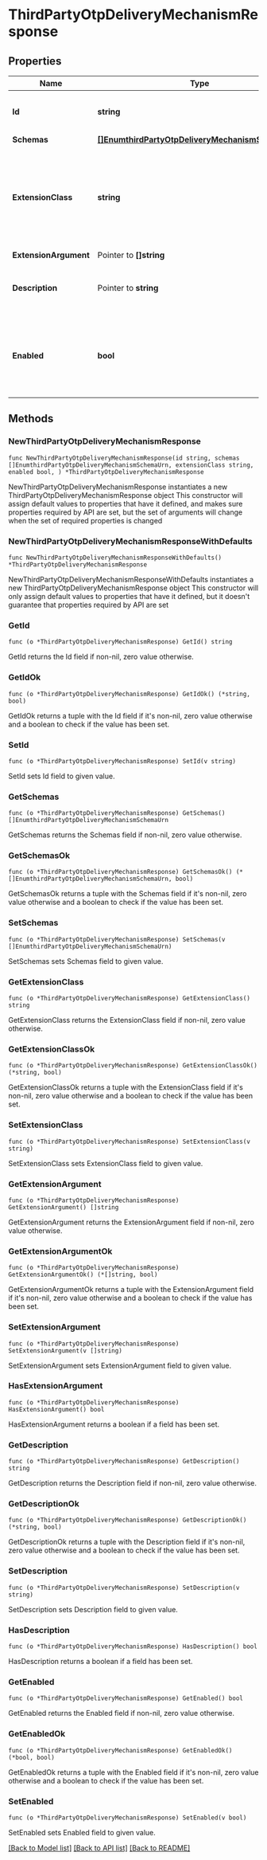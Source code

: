 # ThirdPartyOtpDeliveryMechanismResponse

## Properties

Name | Type | Description | Notes
------------ | ------------- | ------------- | -------------
**Id** | **string** | Name of the OTP Delivery Mechanism | 
**Schemas** | [**[]EnumthirdPartyOtpDeliveryMechanismSchemaUrn**](EnumthirdPartyOtpDeliveryMechanismSchemaUrn.md) |  | 
**ExtensionClass** | **string** | The fully-qualified name of the Java class providing the logic for the Third Party OTP Delivery Mechanism. | 
**ExtensionArgument** | Pointer to **[]string** |  | [optional] 
**Description** | Pointer to **string** | A description for this OTP Delivery Mechanism | [optional] 
**Enabled** | **bool** | Indicates whether this OTP Delivery Mechanism is enabled for use in the server. | 

## Methods

### NewThirdPartyOtpDeliveryMechanismResponse

`func NewThirdPartyOtpDeliveryMechanismResponse(id string, schemas []EnumthirdPartyOtpDeliveryMechanismSchemaUrn, extensionClass string, enabled bool, ) *ThirdPartyOtpDeliveryMechanismResponse`

NewThirdPartyOtpDeliveryMechanismResponse instantiates a new ThirdPartyOtpDeliveryMechanismResponse object
This constructor will assign default values to properties that have it defined,
and makes sure properties required by API are set, but the set of arguments
will change when the set of required properties is changed

### NewThirdPartyOtpDeliveryMechanismResponseWithDefaults

`func NewThirdPartyOtpDeliveryMechanismResponseWithDefaults() *ThirdPartyOtpDeliveryMechanismResponse`

NewThirdPartyOtpDeliveryMechanismResponseWithDefaults instantiates a new ThirdPartyOtpDeliveryMechanismResponse object
This constructor will only assign default values to properties that have it defined,
but it doesn't guarantee that properties required by API are set

### GetId

`func (o *ThirdPartyOtpDeliveryMechanismResponse) GetId() string`

GetId returns the Id field if non-nil, zero value otherwise.

### GetIdOk

`func (o *ThirdPartyOtpDeliveryMechanismResponse) GetIdOk() (*string, bool)`

GetIdOk returns a tuple with the Id field if it's non-nil, zero value otherwise
and a boolean to check if the value has been set.

### SetId

`func (o *ThirdPartyOtpDeliveryMechanismResponse) SetId(v string)`

SetId sets Id field to given value.


### GetSchemas

`func (o *ThirdPartyOtpDeliveryMechanismResponse) GetSchemas() []EnumthirdPartyOtpDeliveryMechanismSchemaUrn`

GetSchemas returns the Schemas field if non-nil, zero value otherwise.

### GetSchemasOk

`func (o *ThirdPartyOtpDeliveryMechanismResponse) GetSchemasOk() (*[]EnumthirdPartyOtpDeliveryMechanismSchemaUrn, bool)`

GetSchemasOk returns a tuple with the Schemas field if it's non-nil, zero value otherwise
and a boolean to check if the value has been set.

### SetSchemas

`func (o *ThirdPartyOtpDeliveryMechanismResponse) SetSchemas(v []EnumthirdPartyOtpDeliveryMechanismSchemaUrn)`

SetSchemas sets Schemas field to given value.


### GetExtensionClass

`func (o *ThirdPartyOtpDeliveryMechanismResponse) GetExtensionClass() string`

GetExtensionClass returns the ExtensionClass field if non-nil, zero value otherwise.

### GetExtensionClassOk

`func (o *ThirdPartyOtpDeliveryMechanismResponse) GetExtensionClassOk() (*string, bool)`

GetExtensionClassOk returns a tuple with the ExtensionClass field if it's non-nil, zero value otherwise
and a boolean to check if the value has been set.

### SetExtensionClass

`func (o *ThirdPartyOtpDeliveryMechanismResponse) SetExtensionClass(v string)`

SetExtensionClass sets ExtensionClass field to given value.


### GetExtensionArgument

`func (o *ThirdPartyOtpDeliveryMechanismResponse) GetExtensionArgument() []string`

GetExtensionArgument returns the ExtensionArgument field if non-nil, zero value otherwise.

### GetExtensionArgumentOk

`func (o *ThirdPartyOtpDeliveryMechanismResponse) GetExtensionArgumentOk() (*[]string, bool)`

GetExtensionArgumentOk returns a tuple with the ExtensionArgument field if it's non-nil, zero value otherwise
and a boolean to check if the value has been set.

### SetExtensionArgument

`func (o *ThirdPartyOtpDeliveryMechanismResponse) SetExtensionArgument(v []string)`

SetExtensionArgument sets ExtensionArgument field to given value.

### HasExtensionArgument

`func (o *ThirdPartyOtpDeliveryMechanismResponse) HasExtensionArgument() bool`

HasExtensionArgument returns a boolean if a field has been set.

### GetDescription

`func (o *ThirdPartyOtpDeliveryMechanismResponse) GetDescription() string`

GetDescription returns the Description field if non-nil, zero value otherwise.

### GetDescriptionOk

`func (o *ThirdPartyOtpDeliveryMechanismResponse) GetDescriptionOk() (*string, bool)`

GetDescriptionOk returns a tuple with the Description field if it's non-nil, zero value otherwise
and a boolean to check if the value has been set.

### SetDescription

`func (o *ThirdPartyOtpDeliveryMechanismResponse) SetDescription(v string)`

SetDescription sets Description field to given value.

### HasDescription

`func (o *ThirdPartyOtpDeliveryMechanismResponse) HasDescription() bool`

HasDescription returns a boolean if a field has been set.

### GetEnabled

`func (o *ThirdPartyOtpDeliveryMechanismResponse) GetEnabled() bool`

GetEnabled returns the Enabled field if non-nil, zero value otherwise.

### GetEnabledOk

`func (o *ThirdPartyOtpDeliveryMechanismResponse) GetEnabledOk() (*bool, bool)`

GetEnabledOk returns a tuple with the Enabled field if it's non-nil, zero value otherwise
and a boolean to check if the value has been set.

### SetEnabled

`func (o *ThirdPartyOtpDeliveryMechanismResponse) SetEnabled(v bool)`

SetEnabled sets Enabled field to given value.



[[Back to Model list]](../README.md#documentation-for-models) [[Back to API list]](../README.md#documentation-for-api-endpoints) [[Back to README]](../README.md)


